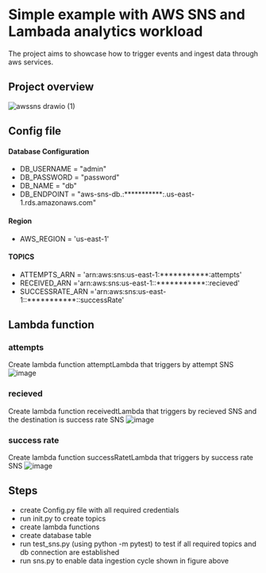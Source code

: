# Simple example with AWS SNS and Lambada analytics workload

The project aims to showcase how to trigger events and ingest data through aws services.

## Project overview
![awssns drawio (1)](https://user-images.githubusercontent.com/77594565/177031117-3d08b78e-4a06-4d80-ab9a-c2916d01c6cc.png)

## Config file
#### Database Configuration
- DB_USERNAME = "admin"
- DB_PASSWORD = "password"
- DB_NAME = "db"
- DB_ENDPOINT = "aws-sns-db.:***********:.us-east-1.rds.amazonaws.com"

#### Region
- AWS_REGION = 'us-east-1'

#### TOPICS
- ATTEMPTS_ARN = 'arn:aws:sns:us-east-1:***********:attempts'
- RECEIVED_ARN ='arn:aws:sns:us-east-1::***********::recieved'
- SUCCESSRATE_ARN ='arn:aws:sns:us-east-1::***********::successRate'

## Lambda function
### attempts
Create lambda function attemptLambda that triggers by attempt SNS
![image](https://user-images.githubusercontent.com/77594565/177065790-d292335f-aa65-45f1-9835-ee09581143e8.png)
### recieved
Create lambda function receivedtLambda that triggers by recieved SNS and the destination is success rate SNS
![image](https://user-images.githubusercontent.com/77594565/177065883-d154fb7f-9b25-401c-89af-b049ec8aa9d8.png)
### success rate
Create lambda function successRatetLambda that triggers by success rate SNS
![image](https://user-images.githubusercontent.com/77594565/177065919-d2995724-a23b-4514-a1c1-6224724cd93e.png)


## Steps
- create Config.py file with all required credentials
- run init.py to create topics
- create lambda functions
- create database table
- run test_sns.py (using  python -m pytest) to test if all required topics and db connection are established
- run sns.py to enable data ingestion cycle shown in figure above

